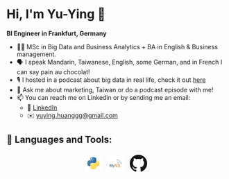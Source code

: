 # Hi, I'm Yu-Ying 👋

<strong> BI Engineer in Frankfurt, Germany</strong>

- 👩‍🎓 MSc in Big Data and Business Analytics + BA in English & Business management.
- 🗣️ I speak Mandarin, Taiwanese, English, some German, and in French I can say pain au chocolat!
- 🎙️ I hosted in a podcast about big data in real life, check it out [here](https://open.spotify.com/show/4BV6TbwNezNYt7zYeuujYm?si=6fa8acf4e05e4470)
- 💬 Ask me about marketing, Taiwan or do a podcast episode with me!
- 📫 You can reach me on Linkedin or by sending me an email:
    * 👔 [LinkedIn](https://www.linkedin.com/in/yuyinghuanggg/)
    * ✉️ [yuying.huanggg@gmail.com](mailto:yuying.huanggg@gmail.com)



## 🧰 Languages and Tools:
<p align="center">
<img src="https://raw.githubusercontent.com/github/explore/80688e429a7d4ef2fca1e82350fe8e3517d3494d/topics/python/python.png" alt="Python" height="40" style="vertical-align:top; margin:4px">
<img src="https://raw.githubusercontent.com/github/explore/80688e429a7d4ef2fca1e82350fe8e3517d3494d/topics/mysql/mysql.png" alt="MySQL" height="40" style="vertical-align:top; margin:4px">
<img src="https://raw.githubusercontent.com/github/explore/78df643247d429f6cc873026c0622819ad797942/topics/github/github.png" alt="Github" height="40" style="vertical-align:top; margin:4px">

